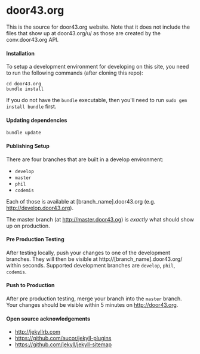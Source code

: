 # door43.org

This is the source for door43.org website.  Note that it does not include the files that show up at door43.org/u/ as those are created by the conv.door43.org API.


#### Installation ####

To setup a development environment for developing on this site, you need to run the following commands (after cloning this repo):

    cd door43.org
    bundle install

If you do not have the `bundle` executable, then you'll need to run `sudo gem install bundle` first.

#### Updating dependencies ####

    bundle update

#### Publishing Setup ####

There are four branches that are built in a develop environment:

* `develop`
* `master`
* `phil`
* `codemis`

Each of those is available at [branch_name].door43.org (e.g. http://develop.door43.org).

The master branch (at http://master.door43.og) is *exactly* what should show up on production.

#### Pre Production Testing ####

After testing locally, push your changes to one of the development branches.  They will then be visible at http://[branch_name].door43.org/ within seconds.  Supported development branches are `develop`, `phil`, `codemis`.


#### Push to Production ####

After pre production testing, merge your branch into the `master` branch.
Your changes should be visible within 5 minutes on http://door43.org.


#### Open source acknowledgements ####

  * http://jekyllrb.com
  * https://github.com/aucor/jekyll-plugins
  * https://github.com/jekyll/jekyll-sitemap

